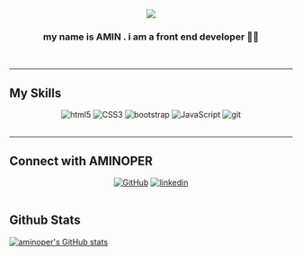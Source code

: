 <div align="center">
<img src="https://cdn140.picsart.com/321303280218201.gif?to=crop&type=webp&r=40x40&q=50" align="center" style="wisth: 100%"/>
</div>  
  

### <div align="center">my name is AMIN . i am a front end developer 👨‍💻</div>  
  

<br/>  

--------
## My Skills  
<div align="center">  
<img alt='html5' src='https://img.shields.io/badge/HTML-100000?style=for-the-badge&logo=html5&logoColor=white&labelColor=E34F26&color=E34F26'/>
<img alt='CSS3' src='https://img.shields.io/badge/CSS-100000?style=for-the-badge&logo=CSS3&logoColor=white&labelColor=1572B6&color=1572B6'/>
<img alt='bootstrap' src='https://img.shields.io/badge/bootstrap-100000?style=for-the-badge&logo=bootstrap&logoColor=FFFFFF&labelColor=8D00A6&color=8D00A6'/>
<img alt='JavaScript' src='https://img.shields.io/badge/JavaScript-100000?style=for-the-badge&logo=JavaScript&logoColor=000000&labelColor=F7DF1E&color=F7DF1E'/>
<img alt='git' src='https://img.shields.io/badge/git-100000?style=for-the-badge&logo=git&logoColor=FFFFFF&labelColor=FF0000&color=FF0000'/>
</div>
<br/>  

--------
## Connect with AMINOPER  
<div align="center" display = "flex">
  <a href="https://github.com/aminoper"><img alt='GitHub' src='https://img.shields.io/badge/github-100000?style=for-the-badge&logo=GitHub&logoColor=white&labelColor=2C2C2C&color=2C2C2C'/></a>
<a href='https://linkedin.com/in/aminoper-159391249' target="_blank"><img alt='linkedin' src='https://img.shields.io/badge/linked_in-100000?style=for-the-badge&logo=linkedin&logoColor=FFFFFF&labelColor=0000FF&color=0000FF'/></a>
</div>  
  
<br/>  


## Github Stats  
[![aminoper's GitHub stats](https://github-readme-stats.vercel.app/api?username=aminoper&count_private=true&show_icons=true&include_all_commits=true&hide_border=true&title_color=fb00ff&text_color=d28fff&icon_color=e100ff&border_color=141414&bg_color=13,1f0029,12001f&theme=blueberry)](https://github.com/anuraghazra/github-readme-stats)
